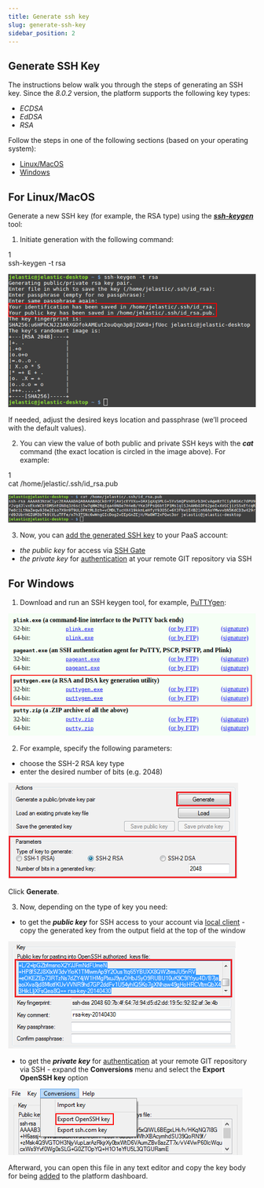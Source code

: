 ```yaml
---
title: Generate ssh key
slug: generate-ssh-key
sidebar_position: 2
---
```


## Generate SSH Key

The instructions below walk you through the steps of generating an SSH key. Since the _8.0.2_ version, the platform supports the following key types:

- _ECDSA_
- _EdDSA_
- _RSA_

Follow the steps in one of the following sections (based on your operating system):

- [Linux/MacOS](/docs/Deployment%20Tools/SSH/Generate%20SSH%20Key#for-linuxmacos)
- [Windows](/docs/Deployment%20Tools/SSH/Generate%20SSH%20Key#for-windows)

## For Linux/MacOS

Generate a new SSH key (for example, the RSA type) using the [**_ssh-keygen_**](https://linux.die.net/man/1/ssh-keygen) tool:

1. Initiate generation with the following command:

<div style={{
    width: '100%',
    border: '1px solid #eee',
    borderRadius: '7px',
    boxShadow: 'rgba(0, 0, 0, 0.16) 0px 1px 4px',
    overflow: 'hidden',
    margin: '0 0 1rem 0',
}}>
        <div style={{
            display: "flex",
        }}>
        <div style={{ width: '5%', background: 'red',
        padding: '10px 20px 5px 20px', color: 'white' }}>
          1
        </div>
        <div style={{
            padding: '10px 20px 5px 20px',
        }}>
           ssh-keygen -t rsa
        </div>
    </div>
</div>

<div style={{
    display:'flex',
    justifyContent: 'center',
    margin: '0 0 1rem 0'
}}>

![Locale Dropdown](./img/GenerateSSHKey/01-ssh-keygen-generate-rsa-key.png)

</div>

If needed, adjust the desired keys location and passphrase (we’ll proceed with the default values).

2. You can view the value of both public and private SSH keys with the **_cat_** command (the exact location is circled in the image above). For example:

<div style={{
    width: '100%',
    border: '1px solid #eee',
    borderRadius: '7px',
    boxShadow: 'rgba(0, 0, 0, 0.16) 0px 1px 4px',
    overflow: 'hidden',
    margin: '0 0 1rem 0',
}}>
        <div style={{
            display: "flex",
        }}>
        <div style={{ width: '5%', background: 'red',
        padding: '10px 20px 5px 20px', color: 'white' }}>
          1
        </div>
        <div style={{
            padding: '10px 20px 5px 20px',
        }}>
           cat /home/jelastic/.ssh/id_rsa.pub
        </div>
    </div>
</div>

<div style={{
    display:'flex',
    justifyContent: 'center',
    margin: '0 0 1rem 0'
}}>

![Locale Dropdown](./img/GenerateSSHKey/02-vie-ssh-key-value-console.png)

</div>

3. Now, you can [add the generated SSH key](/docs/deployment-tools/ssh/add-ssh-key) to your PaaS account:

- _the public key_ for access via [SSH Gate](/docs/deployment-tools/ssh/ssh-access/ssh-gate)
- _the private key_ for [authentication](/docs/deployment/ssh-access-to-git-repository) at your remote GIT repository via SSH

## For Windows

1. Download and run an SSH keygen tool, for example, [PuTTYgen](https://www.chiark.greenend.org.uk/~sgtatham/putty/latest.html):

<div style={{
    display:'flex',
    justifyContent: 'center',
    margin: '0 0 1rem 0'
}}>

![Locale Dropdown](./img/GenerateSSHKey/03-putty-keygen-tool-download.png)

</div>

2. For example, specify the following parameters:

- choose the SSH-2 RSA key type
- enter the desired number of bits (e.g. 2048)

<div style={{
    display:'flex',
    justifyContent: 'center',
    margin: '0 0 1rem 0'
}}>

![Locale Dropdown](./img/GenerateSSHKey/04-putty-generate-rsa-ssh-key.png)

</div>

Click **Generate**.

3. Now, depending on the type of key you need:

- to get the **_public key_** for SSH access to your account via [local client](/docs/deployment-tools/ssh/ssh-access/ssh-gate) - copy the generated key from the output field at the top of the window

<div style={{
    display:'flex',
    justifyContent: 'center',
    margin: '0 0 1rem 0'
}}>

![Locale Dropdown](./img/GenerateSSHKey/05-putty-view-public-key-value.png)

</div>

- to get the **_private key_** for [authentication](/docs/deployment/ssh-access-to-git-repository) at your remote GIT repository via SSH - expand the **Conversions** menu and select the **Export OpenSSH key** option

<div style={{
    display:'flex',
    justifyContent: 'center',
    margin: '0 0 1rem 0'
}}>

![Locale Dropdown](./img/GenerateSSHKey/06-putty-export-private-key.png)

</div>

Afterward, you can open this file in any text editor and copy the key body for being [added](https://cloudmydc.com/) to the platform dashboard.

